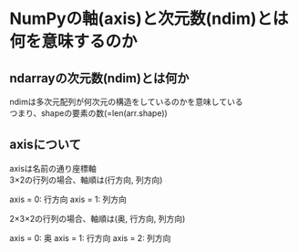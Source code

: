 # NumPyの軸(axis)と次元数(ndim)とは何を意味するのか

## ndarrayの次元数(ndim)とは何か

ndimは多次元配列が何次元の構造をしているのかを意味している  
つまり、shapeの要素の数(=len(arr.shape))

## axisについて

axisは名前の通り座標軸  
3×2の行列の場合、軸順は(行方向, 列方向)

axis = 0: 行方向
axis = 1: 列方向

2×3×2の行列の場合、軸順は(奥, 行方向, 列方向)

axis = 0: 奥
axis = 1: 行方向
axis = 2: 列方向
